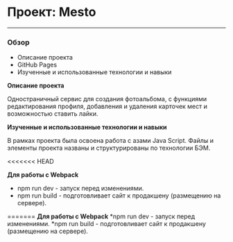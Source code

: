 # Проект: Mesto
---------------------------------------

### Обзор
* Описание проекта
* GitHub Pages
* Изученные и использованные технологии и навыки


**Описание проекта**

Одностраничный сервис для создания фотоальбома, с функциями редактирования профиля, добавления и удаления карточек мест и возможностью ставить лайки.


**Изученные и использованные технологии и навыки**

В рамках проекта была освоена работа с азами Java Script.
Файлы и элементы проекта названы и структурированы по технологии БЭМ.


<<<<<<< HEAD

**Для работы с Webpack**
* npm run dev - запуск перед изменениями. 
* npm run build - подготовливает сайт к продакшену (размещению на сервере).



=======
**Для работы с Webpack**
*npm run dev - запуск перед изменениями.
*npm run build - подготовливает сайт к продакшену (размещению на сервере). 

